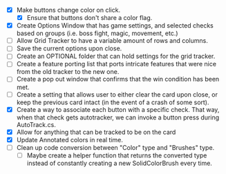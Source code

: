 - [x] Make buttons change color on click.
	- [x] Ensure that buttons don't share a color flag.
- [x] Create Options Window that has game settings, and selected checks based on groups (i.e. boss fight, magic, movement, etc.)
- [ ] Allow Grid Tracker to have a variable amount of rows and columns.
- [ ] Save the current options upon close.
- [ ] Create an OPTIONAL folder that can hold settings for the grid tracker.
- [ ] Create a feature porting list that ports intricate features that were nice from the old tracker to the new one.
- [ ] Create a pop out window that confirms that the win condition has been met.
- [ ] Create a setting that allows user to either clear the card upon close, or keep the previous card intact (in the event of a crash of some sort).
- [x] Create a way to associate each button with a specific check. That way, when that check gets autotracker, we can invoke a button press during AutoTrack.cs.
- [x] Allow for anything that can be tracked to be on the card
- [x] Update Annotated colors in real time.
- [ ] Clean up code conversion between "Color" type and "Brushes" type.
	- [ ] Maybe create a helper function that returns the converted type instead of constantly creating a new SolidColorBrush every time.